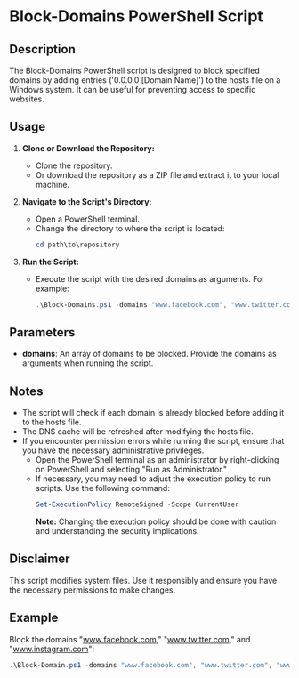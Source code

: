 # Block-Domains PowerShell Script

## Description
The Block-Domains PowerShell script is designed to block specified domains by adding entries ('0.0.0.0 [Domain Name]') to the hosts file on a Windows system. It can be useful for preventing access to specific websites.

## Usage
1. **Clone or Download the Repository:**
   - Clone the repository.
   - Or download the repository as a ZIP file and extract it to your local machine.

2. **Navigate to the Script's Directory:**
   - Open a PowerShell terminal.
   - Change the directory to where the script is located:
     ```powershell
     cd path\to\repository
     ```

3. **Run the Script:**
   - Execute the script with the desired domains as arguments. For example:
     ```powershell
     .\Block-Domains.ps1 -domains "www.facebook.com", "www.twitter.com", "www.instagram.com"
     ```

## Parameters
- **domains**: An array of domains to be blocked. Provide the domains as arguments when running the script.

## Notes
- The script will check if each domain is already blocked before adding it to the hosts file.
- The DNS cache will be refreshed after modifying the hosts file.
- If you encounter permission errors while running the script, ensure that you have the necessary administrative privileges.
  - Open the PowerShell terminal as an administrator by right-clicking on PowerShell and selecting "Run as Administrator."
  - If necessary, you may need to adjust the execution policy to run scripts. Use the following command:
    ```powershell
    Set-ExecutionPolicy RemoteSigned -Scope CurrentUser
    ```
    **Note:** Changing the execution policy should be done with caution and understanding the security implications.

## Disclaimer
This script modifies system files. Use it responsibly and ensure you have the necessary permissions to make changes.

## Example
Block the domains "www.facebook.com," "www.twitter.com," and "www.instagram.com":
```powershell
.\Block-Domain.ps1 -domains "www.facebook.com", "www.twitter.com", "www.instagram.com"
